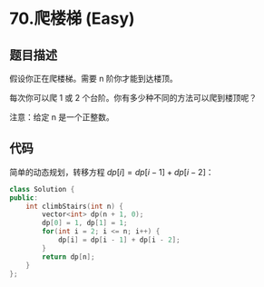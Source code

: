 # 70.爬楼梯 (Easy)

## 题目描述

假设你正在爬楼梯。需要 n 阶你才能到达楼顶。

每次你可以爬 1 或 2 个台阶。你有多少种不同的方法可以爬到楼顶呢？

注意：给定 n 是一个正整数。

## 代码

简单的动态规划，转移方程 $dp[i] = dp[i - 1] + dp[i - 2]$：

```c++
class Solution {
public:
    int climbStairs(int n) {
        vector<int> dp(n + 1, 0);
        dp[0] = 1, dp[1] = 1;
        for(int i = 2; i <= n; i++) {
            dp[i] = dp[i - 1] + dp[i - 2];
        }
        return dp[n];
    }
};
```